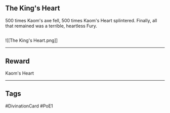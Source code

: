 ## The King's Heart
500 times Kaom's axe fell, 500 times Kaom's Heart splintered. Finally, all that remained was a terrible, heartless Fury.
## 
![[The King's Heart.png]]

---
## Reward
Kaom's Heart

---
## Tags
#DivinationCard
#PoE1